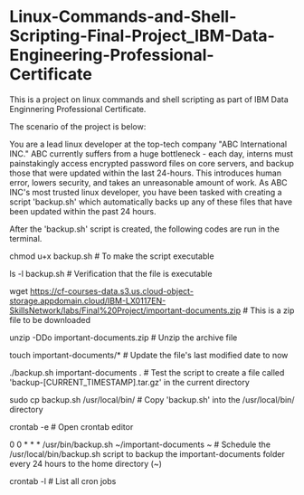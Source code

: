 # Linux-Commands-and-Shell-Scripting-Final-Project_IBM-Data-Engineering-Professional-Certificate

This is a project on linux commands and shell scripting as part of IBM Data Enginnering Professional Certificate. 

The scenario of the project is below:

You are a lead linux developer at the top-tech company "ABC International INC." ABC currently suffers from a huge bottleneck - each day, interns must painstakingly access encrypted password files on core servers, and backup those that were updated within the last 24-hours. This introduces human error, lowers security, and takes an unreasonable amount of work. As ABC INC's most trusted linux developer, you have been tasked with creating a script 'backup.sh' which automatically backs up any of these files that have been updated within the past 24 hours.

After the 'backup.sh' script is created, the following codes are run in the terminal.

chmod u+x backup.sh   # To make the script executable

ls -l backup.sh       # Verification that the file is executable

wget https://cf-courses-data.s3.us.cloud-object-storage.appdomain.cloud/IBM-LX0117EN-SkillsNetwork/labs/Final%20Project/important-documents.zip	  	# This is a zip file to be downloaded

unzip -DDo important-documents.zip	    # Unzip the archive file

touch important-documents/*		      # Update the file's last modified date to now

./backup.sh important-documents .	    # Test the script to create a file called 'backup-[CURRENT_TIMESTAMP].tar.gz' in the current directory

sudo cp backup.sh /usr/local/bin/	    # Copy 'backup.sh' into the /usr/local/bin/ directory

crontab -e	    # Open crontab editor

0 0 * * * /usr/bin/backup.sh ~/important-documents ~	      # Schedule the /usr/local/bin/backup.sh script to backup the important-documents folder every 24 hours to the home directory (~)

crontab -l	    # List all cron jobs
